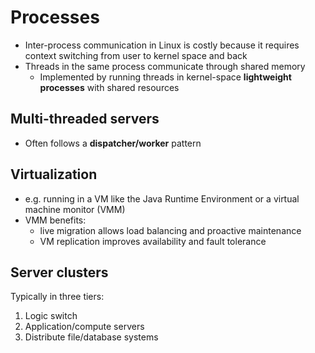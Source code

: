 # Processes

- Inter-process communication in Linux is costly because it requires context switching from user to kernel space and back
- Threads in the same process communicate through shared memory
  - Implemented by running threads in kernel-space **lightweight processes** with shared resources

## Multi-threaded servers
- Often follows a **dispatcher/worker** pattern

## Virtualization
- e.g. running in a VM like the Java Runtime Environment or a virtual machine monitor (VMM)
- VMM benefits:
  - live migration allows load balancing and proactive maintenance
  - VM replication improves availability and fault tolerance

## Server clusters
Typically in three tiers:
1. Logic switch
2. Application/compute servers
3. Distribute file/database systems
